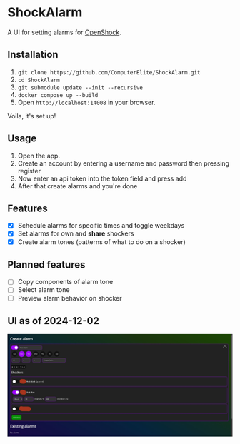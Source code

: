# ShockAlarm
A UI for setting alarms for [OpenShock](https://openshock.app).

## Installation
1. `git clone https://github.com/ComputerElite/ShockAlarm.git`
2. `cd ShockAlarm`
3. `git submodule update --init --recursive`
4. `docker compose up --build`
5. Open `http://localhost:14008` in your browser.

Voila, it's set up!

## Usage
1. Open the app.
2. Create an account by entering a username and password then pressing register
3. Now enter an api token into the token field and press add
4. After that create alarms and you're done

## Features
- [x] Schedule alarms for specific times and toggle weekdays
- [x] Set alarms for own and **share** shockers
- [x] Create alarm tones (patterns of what to do on a shocker)

## Planned features
- [ ] Copy components of alarm tone
- [ ] Select alarm tone
- [ ] Preview alarm behavior on shocker

## UI as of 2024-12-02
![ShockAlarm UI example](ShockAlarm/images/preview.jpg)